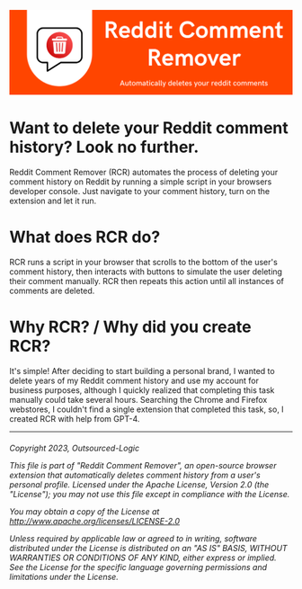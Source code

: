 ![Alt text](RCRBanner.png "Title")

<h1> Want to delete your Reddit comment history? Look no further.</h1>
Reddit Comment Remover (RCR) automates the process of deleting your comment history on Reddit by running a simple script in your browsers developer console. Just navigate to your comment history, turn on the extension and let it run.

<h1> What does RCR do? </h1>

RCR runs a script in your browser that scrolls to the bottom of the user's comment history, then interacts with buttons to simulate the user deleting their comment manually. RCR then repeats this action until all instances of comments are deleted.

<h1> Why RCR? / Why did you create RCR? </h1>

It's simple! After deciding to start building a personal brand, I wanted to delete years of my Reddit comment history and use my account for business purposes, although I quickly realized that completing this task manually could take several hours. Searching the Chrome and Firefox webstores, I couldn't find a single extension that completed this task, so, I created RCR with help from GPT-4.

-----------------------------------------------------------------------------------------------------------------------------------------------------------------------

<h6> 
    
Copyright 2023, Outsourced-Logic
   
This file is part of "Reddit Comment Remover", an open-source browser extension that automatically deletes comment history from a user's personal profile. Licensed under the Apache License, Version 2.0 (the "License"); you may not use this file except in compliance with the License. 
  
You may obtain a copy of the License at http://www.apache.org/licenses/LICENSE-2.0 

Unless required by applicable law or agreed to in writing, software distributed under the License is distributed on an "AS IS" BASIS, WITHOUT WARRANTIES OR CONDITIONS OF ANY KIND, either express or implied. See the License for the specific language governing permissions and limitations under the License. </h6>
